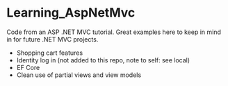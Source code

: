 # Learning_AspNetMvc

Code from an ASP .NET MVC tutorial.
Great examples here to keep in mind in for future .NET MVC projects.
- Shopping cart features
- Identity log in (not added to this repo, note to self: see local)
- EF Core
- Clean use of partial views and view models
